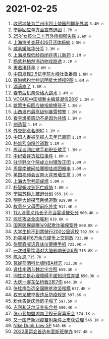 # 2021-02-25

1. [收货地址为兰州市烈士陵园的鲜花外卖](https://s.weibo.com/weibo?q=%23%E6%94%B6%E8%B4%A7%E5%9C%B0%E5%9D%80%E4%B8%BA%E5%85%B0%E5%B7%9E%E5%B8%82%E7%83%88%E5%A3%AB%E9%99%B5%E5%9B%AD%E7%9A%84%E9%B2%9C%E8%8A%B1%E5%A4%96%E5%8D%96%23&Refer=top) `3.4M 🔥`
1. [宁静回应单方面宣布退团](https://s.weibo.com/weibo?q=%E5%AE%81%E9%9D%99%E5%9B%9E%E5%BA%94%E5%8D%95%E6%96%B9%E9%9D%A2%E5%AE%A3%E5%B8%83%E9%80%80%E5%9B%A2&Refer=top) `2.7M 🔥`
1. [25岁女孩欠二十万外债抑郁失联](https://s.weibo.com/weibo?q=25%E5%B2%81%E5%A5%B3%E5%AD%A9%E6%AC%A0%E4%BA%8C%E5%8D%81%E4%B8%87%E5%A4%96%E5%80%BA%E6%8A%91%E9%83%81%E5%A4%B1%E8%81%94&Refer=top) `2.6M 🔥`
1. [上海海关查获406只活体蚂蚁](https://s.weibo.com/weibo?q=%23%E4%B8%8A%E6%B5%B7%E6%B5%B7%E5%85%B3%E6%9F%A5%E8%8E%B7406%E5%8F%AA%E6%B4%BB%E4%BD%93%E8%9A%82%E8%9A%81%23&Refer=top) `2.5M 🔥`
1. [咸素媛陈华分手](https://s.weibo.com/weibo?q=%23%E5%92%B8%E7%B4%A0%E5%AA%9B%E9%99%88%E5%8D%8E%E5%88%86%E6%89%8B%23&Refer=top) `2.3M 🔥`
1. [上海发现低龄自闭症患儿新药](https://s.weibo.com/weibo?q=%E4%B8%8A%E6%B5%B7%E5%8F%91%E7%8E%B0%E4%BD%8E%E9%BE%84%E8%87%AA%E9%97%AD%E7%97%87%E6%82%A3%E5%84%BF%E6%96%B0%E8%8D%AF&Refer=top) `2.1M 🔥`
1. [杨紫井柏然海边吻戏路透](https://s.weibo.com/weibo?q=%23%E6%9D%A8%E7%B4%AB%E4%BA%95%E6%9F%8F%E7%84%B6%E6%B5%B7%E8%BE%B9%E5%90%BB%E6%88%8F%E8%B7%AF%E9%80%8F%23&Refer=top) `2.1M 🔥`
1. [惠若琪怀孕](https://s.weibo.com/weibo?q=%E6%83%A0%E8%8B%A5%E7%90%AA%E6%80%80%E5%AD%95&Refer=top) `2.0M 🔥`
1. [中国发现2.5亿年前九峰吐鲁番兽](https://s.weibo.com/weibo?q=%E4%B8%AD%E5%9B%BD%E5%8F%91%E7%8E%B02.5%E4%BA%BF%E5%B9%B4%E5%89%8D%E4%B9%9D%E5%B3%B0%E5%90%90%E9%B2%81%E7%95%AA%E5%85%BD&Refer=top) `1.8M 🔥`
1. [赛琳娜粉丝控诉明星大侦探P图](https://s.weibo.com/weibo?q=%23%E8%B5%9B%E7%90%B3%E5%A8%9C%E7%B2%89%E4%B8%9D%E6%8E%A7%E8%AF%89%E6%98%8E%E6%98%9F%E5%A4%A7%E4%BE%A6%E6%8E%A2P%E5%9B%BE%23&Refer=top) `1.6M 🔥`
1. [滴滴崩了](https://s.weibo.com/weibo?q=%E6%BB%B4%E6%BB%B4%E5%B4%A9%E4%BA%86&Refer=top) `1.6M 🔥`
1. [春节后机票价格大跳水](https://s.weibo.com/weibo?q=%23%E6%98%A5%E8%8A%82%E5%90%8E%E6%9C%BA%E7%A5%A8%E4%BB%B7%E6%A0%BC%E5%A4%A7%E8%B7%B3%E6%B0%B4%23&Refer=top) `1.4M 🔥`
1. [VOGUE中国版新主编章凝仅28岁](https://s.weibo.com/weibo?q=VOGUE%E4%B8%AD%E5%9B%BD%E7%89%88%E6%96%B0%E4%B8%BB%E7%BC%96%E7%AB%A0%E5%87%9D%E4%BB%8528%E5%B2%81&Refer=top) `1.3M 🔥`
1. [姚策生母回应被指偷换孩子](https://s.weibo.com/weibo?q=%E5%A7%9A%E7%AD%96%E7%94%9F%E6%AF%8D%E5%9B%9E%E5%BA%94%E8%A2%AB%E6%8C%87%E5%81%B7%E6%8D%A2%E5%AD%A9%E5%AD%90&Refer=top) `1.3M 🔥`
1. [山西发布最高级别暴雪预警](https://s.weibo.com/weibo?q=%23%E5%B1%B1%E8%A5%BF%E5%8F%91%E5%B8%83%E6%9C%80%E9%AB%98%E7%BA%A7%E5%88%AB%E6%9A%B4%E9%9B%AA%E9%A2%84%E8%AD%A6%23&Refer=top) `1.2M 🔥`
1. [看李焕英感动不是因为共情](https://s.weibo.com/weibo?q=%E7%9C%8B%E6%9D%8E%E7%84%95%E8%8B%B1%E6%84%9F%E5%8A%A8%E4%B8%8D%E6%98%AF%E5%9B%A0%E4%B8%BA%E5%85%B1%E6%83%85&Refer=top) `1.1M 🔥`
1. [创造营](https://s.weibo.com/weibo?q=%E5%88%9B%E9%80%A0%E8%90%A5&Refer=top) `1.1M 🔥`
1. [外交部点名BBC](https://s.weibo.com/weibo?q=%23%E5%A4%96%E4%BA%A4%E9%83%A8%E7%82%B9%E5%90%8DBBC%23&Refer=top) `1.1M 🔥`
1. [中国人寿被举报人去年已离职](https://s.weibo.com/weibo?q=%23%E4%B8%AD%E5%9B%BD%E4%BA%BA%E5%AF%BF%E8%A2%AB%E4%B8%BE%E6%8A%A5%E4%BA%BA%E5%8E%BB%E5%B9%B4%E5%B7%B2%E7%A6%BB%E8%81%8C%23&Refer=top) `1.1M 🔥`
1. [朴灿烈向粉丝道歉](https://s.weibo.com/weibo?q=%23%E6%9C%B4%E7%81%BF%E7%83%88%E5%90%91%E7%B2%89%E4%B8%9D%E9%81%93%E6%AD%89%23&Refer=top) `1.1M 🔥`
1. [周深谈网红歌手和职业歌手](https://s.weibo.com/weibo?q=%23%E5%91%A8%E6%B7%B1%E8%B0%88%E7%BD%91%E7%BA%A2%E6%AD%8C%E6%89%8B%E5%92%8C%E8%81%8C%E4%B8%9A%E6%AD%8C%E6%89%8B%23&Refer=top) `1.1M 🔥`
1. [中纪委评货拉拉事件](https://s.weibo.com/weibo?q=%E4%B8%AD%E7%BA%AA%E5%A7%94%E8%AF%84%E8%B4%A7%E6%8B%89%E6%8B%89%E4%BA%8B%E4%BB%B6&Refer=top) `1.0M 🔥`
1. [驻华韩文化院成立纠错改正团](https://s.weibo.com/weibo?q=%23%E9%A9%BB%E5%8D%8E%E9%9F%A9%E6%96%87%E5%8C%96%E9%99%A2%E6%88%90%E7%AB%8B%E7%BA%A0%E9%94%99%E6%94%B9%E6%AD%A3%E5%9B%A2%23&Refer=top) `1.0M 🔥`
1. [周震南被问哇唧唧哇成团概率](https://s.weibo.com/weibo?q=%23%E5%91%A8%E9%9C%87%E5%8D%97%E8%A2%AB%E9%97%AE%E5%93%87%E5%94%A7%E5%94%A7%E5%93%87%E6%88%90%E5%9B%A2%E6%A6%82%E7%8E%87%23&Refer=top) `1.0M 🔥`
1. [英国视频会议带火背景墙生意](https://s.weibo.com/weibo?q=%E8%8B%B1%E5%9B%BD%E8%A7%86%E9%A2%91%E4%BC%9A%E8%AE%AE%E5%B8%A6%E7%81%AB%E8%83%8C%E6%99%AF%E5%A2%99%E7%94%9F%E6%84%8F&Refer=top) `1.0M 🔥`
1. [上海大学考研成绩](https://s.weibo.com/weibo?q=%E4%B8%8A%E6%B5%B7%E5%A4%A7%E5%AD%A6%E8%80%83%E7%A0%94%E6%88%90%E7%BB%A9&Refer=top) `1.0M 🔥`
1. [朴智妍收到死亡威胁](https://s.weibo.com/weibo?q=%23%E6%9C%B4%E6%99%BA%E5%A6%8D%E6%94%B6%E5%88%B0%E6%AD%BB%E4%BA%A1%E5%A8%81%E8%83%81%23&Refer=top) `1.0M 🔥`
1. [宁毅苏檀儿被迫分别](https://s.weibo.com/weibo?q=%23%E5%AE%81%E6%AF%85%E8%8B%8F%E6%AA%80%E5%84%BF%E8%A2%AB%E8%BF%AB%E5%88%86%E5%88%AB%23&Refer=top) `959.1K 🔥`
1. [明星大侦探节目组道歉](https://s.weibo.com/weibo?q=%E6%98%8E%E6%98%9F%E5%A4%A7%E4%BE%A6%E6%8E%A2%E8%8A%82%E7%9B%AE%E7%BB%84%E9%81%93%E6%AD%89&Refer=top) `929.9K 🔥`
1. [故意在父母面前吃外卖](https://s.weibo.com/weibo?q=%23%E6%95%85%E6%84%8F%E5%9C%A8%E7%88%B6%E6%AF%8D%E9%9D%A2%E5%89%8D%E5%90%83%E5%A4%96%E5%8D%96%23&Refer=top) `917.4K 🔥`
1. [11人涉菅义伟长子不当宴请被处分](https://s.weibo.com/weibo?q=11%E4%BA%BA%E6%B6%89%E8%8F%85%E4%B9%89%E4%BC%9F%E9%95%BF%E5%AD%90%E4%B8%8D%E5%BD%93%E5%AE%B4%E8%AF%B7%E8%A2%AB%E5%A4%84%E5%88%86&Refer=top) `900.4K 🔥`
1. [脱贫攻坚全面胜利](https://s.weibo.com/weibo?q=%23%E8%84%B1%E8%B4%AB%E6%94%BB%E5%9D%9A%E5%85%A8%E9%9D%A2%E8%83%9C%E5%88%A9%23&Refer=top) `819.0K 🔥`
1. [国家医保局曝光9起欺诈骗保案件](https://s.weibo.com/weibo?q=%23%E5%9B%BD%E5%AE%B6%E5%8C%BB%E4%BF%9D%E5%B1%80%E6%9B%9D%E5%85%899%E8%B5%B7%E6%AC%BA%E8%AF%88%E9%AA%97%E4%BF%9D%E6%A1%88%E4%BB%B6%23&Refer=top) `808.8K 🔥`
1. [大学生抢不到票骑行200公里返校](https://s.weibo.com/weibo?q=%23%E5%A4%A7%E5%AD%A6%E7%94%9F%E6%8A%A2%E4%B8%8D%E5%88%B0%E7%A5%A8%E9%AA%91%E8%A1%8C200%E5%85%AC%E9%87%8C%E8%BF%94%E6%A0%A1%23&Refer=top) `792.5K 🔥`
1. [趵突泉将6万余元硬币上交财政](https://s.weibo.com/weibo?q=%23%E8%B6%B5%E7%AA%81%E6%B3%89%E5%B0%866%E4%B8%87%E4%BD%99%E5%85%83%E7%A1%AC%E5%B8%81%E4%B8%8A%E4%BA%A4%E8%B4%A2%E6%94%BF%23&Refer=top) `733.8K 🔥`
1. [张智霖喊话袁咏仪要换手机](https://s.weibo.com/weibo?q=%23%E5%BC%A0%E6%99%BA%E9%9C%96%E5%96%8A%E8%AF%9D%E8%A2%81%E5%92%8F%E4%BB%AA%E8%A6%81%E6%8D%A2%E6%89%8B%E6%9C%BA%23&Refer=top) `723.9K 🔥`
1. [一次过量饮酒对大脑影响长达6周](https://s.weibo.com/weibo?q=%23%E4%B8%80%E6%AC%A1%E8%BF%87%E9%87%8F%E9%A5%AE%E9%85%92%E5%AF%B9%E5%A4%A7%E8%84%91%E5%BD%B1%E5%93%8D%E9%95%BF%E8%BE%BE6%E5%91%A8%23&Refer=top) `715.8K 🔥`
1. [陈乔恩](https://s.weibo.com/weibo?q=%E9%99%88%E4%B9%94%E6%81%A9&Refer=top) `715.7K 🔥`
1. [瓦妮莎晒科比版NBA标志](https://s.weibo.com/weibo?q=%E7%93%A6%E5%A6%AE%E8%8E%8E%E6%99%92%E7%A7%91%E6%AF%94%E7%89%88NBA%E6%A0%87%E5%BF%97&Refer=top) `713.3K 🔥`
1. [睿佳李晒与魏宏宇合照](https://s.weibo.com/weibo?q=%23%E7%9D%BF%E4%BD%B3%E6%9D%8E%E6%99%92%E4%B8%8E%E9%AD%8F%E5%AE%8F%E5%AE%87%E5%90%88%E7%85%A7%23&Refer=top) `659.3K 🔥`
1. [同性恋是心理障碍不属知识性差错](https://s.weibo.com/weibo?q=%23%E5%90%8C%E6%80%A7%E6%81%8B%E6%98%AF%E5%BF%83%E7%90%86%E9%9A%9C%E7%A2%8D%E4%B8%8D%E5%B1%9E%E7%9F%A5%E8%AF%86%E6%80%A7%E5%B7%AE%E9%94%99%23&Refer=top) `650.3K 🔥`
1. [大庆一客车坠桥致2死7伤](https://s.weibo.com/weibo?q=%23%E5%A4%A7%E5%BA%86%E4%B8%80%E5%AE%A2%E8%BD%A6%E5%9D%A0%E6%A1%A5%E8%87%B42%E6%AD%BB7%E4%BC%A4%23&Refer=top) `644.3K 🔥`
1. [张桂梅当选全国脱贫攻坚楷模](https://s.weibo.com/weibo?q=%23%E5%BC%A0%E6%A1%82%E6%A2%85%E5%BD%93%E9%80%89%E5%85%A8%E5%9B%BD%E8%84%B1%E8%B4%AB%E6%94%BB%E5%9D%9A%E6%A5%B7%E6%A8%A1%23&Refer=top) `637.4K 🔥`
1. [权志龙被举报违反防疫规定](https://s.weibo.com/weibo?q=%23%E6%9D%83%E5%BF%97%E9%BE%99%E8%A2%AB%E4%B8%BE%E6%8A%A5%E8%BF%9D%E5%8F%8D%E9%98%B2%E7%96%AB%E8%A7%84%E5%AE%9A%23&Refer=top) `597.6K 🔥`
1. [粉丝告诉庆怜房子塌了](https://s.weibo.com/weibo?q=%23%E7%B2%89%E4%B8%9D%E5%91%8A%E8%AF%89%E5%BA%86%E6%80%9C%E6%88%BF%E5%AD%90%E5%A1%8C%E4%BA%86%23&Refer=top) `597.5K 🔥`
1. [吉利和沃尔沃宣布合并](https://s.weibo.com/weibo?q=%23%E5%90%89%E5%88%A9%E5%92%8C%E6%B2%83%E5%B0%94%E6%B2%83%E5%AE%A3%E5%B8%83%E5%90%88%E5%B9%B6%23&Refer=top) `590.4K 🔥`
1. [张小斐加盟湖南卫视元宵喜乐会](https://s.weibo.com/weibo?q=%23%E5%BC%A0%E5%B0%8F%E6%96%90%E5%8A%A0%E7%9B%9F%E6%B9%96%E5%8D%97%E5%8D%AB%E8%A7%86%E5%85%83%E5%AE%B5%E5%96%9C%E4%B9%90%E4%BC%9A%23&Refer=top) `574.1K 🔥`
1. [又一国产新冠疫苗附条件上市获受理](https://s.weibo.com/weibo?q=%E5%8F%88%E4%B8%80%E5%9B%BD%E4%BA%A7%E6%96%B0%E5%86%A0%E7%96%AB%E8%8B%97%E9%99%84%E6%9D%A1%E4%BB%B6%E4%B8%8A%E5%B8%82%E8%8E%B7%E5%8F%97%E7%90%86&Refer=top) `546.1K 🔥`
1. [Nike Dunk Low SP](https://s.weibo.com/weibo?q=Nike%20Dunk%20Low%20SP&Refer=top) `540.6K 🔥`
1. [2032奥运会首选布里斯班举办](https://s.weibo.com/weibo?q=2032%E5%A5%A5%E8%BF%90%E4%BC%9A%E9%A6%96%E9%80%89%E5%B8%83%E9%87%8C%E6%96%AF%E7%8F%AD%E4%B8%BE%E5%8A%9E&Refer=top) `507.4K 🔥`
